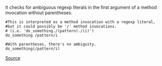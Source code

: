 It checks for ambiguous regexp literals in the first argument of a method invocation without parentheses.

```
#This is interpreted as a method invocation with a regexp literal,
#but it could possibly be '/' method invocations.
# (i.e. 'do_something./(pattern)./(i)')
do_something /pattern/i

#With parentheses, there's no ambiguity.
do_something(/pattern/i)
```

[Source](http://www.rubydoc.info/gems/rubocop/RuboCop/Cop/Lint/AmbiguousRegexpLiteral)